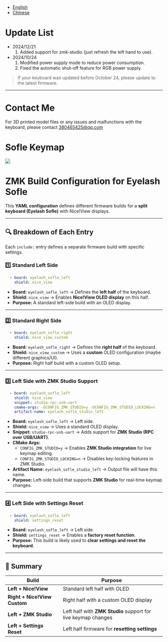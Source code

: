 - [English](README.md)
- [Chinese](README_CH.md)

# Update List

- 2024/12/21
  1. Added support for zmk-studio (just refresh the left hand to use).
- 2024/10/24
  1. Modified power supply mode to reduce power consumption.
  2. Fixed the automatic shut-off feature for RGB power supply.

> If your keyboard was updated before October 24, please update to the latest firmware.
> 
---
# Contact Me

For 3D printed model files or any issues and malfunctions with the keyboard, please contact 380465425@qq.com

# Sofle Keymap


<img src="keymap-drawer/eyelash_sofle.svg" >

# ZMK Build Configuration for Eyelash Sofle

This **YAML configuration** defines different firmware builds for a **split keyboard (Eyelash Sofle)** with Nice!View displays.

---

## **🔍 Breakdown of Each Entry**
Each `include:` entry defines a separate firmware build with specific settings.

### **1️⃣ Standard Left Side**
```yaml
  - board: eyelash_sofle_left
    shield: nice_view
```
- **Board:** `eyelash_sofle_left` → Defines the **left half** of the keyboard.  
- **Shield:** `nice_view` → Enables **Nice!View OLED display** on this half.  
- **Purpose:** A standard left-side build with an OLED display.

---

### **2️⃣ Standard Right Side**
```yaml
  - board: eyelash_sofle_right
    shield: nice_view_custom
```
- **Board:** `eyelash_sofle_right` → Defines the **right half** of the keyboard.  
- **Shield:** `nice_view_custom` → Uses a **custom** OLED configuration (maybe different graphics/UI).  
- **Purpose:** Right half build with a custom OLED setup.

---

### **3️⃣ Left Side with ZMK Studio Support**
```yaml
  - board: eyelash_sofle_left
    shield: nice_view
    snippet: studio-rpc-usb-uart
    cmake-args: -DCONFIG_ZMK_STUDIO=y -DCONFIG_ZMK_STUDIO_LOCKING=n
    artifact-name: eyelash_sofle_studio_left
```
- **Board:** `eyelash_sofle_left` → Left side.  
- **Shield:** `nice_view` → Uses a standard OLED display.  
- **Snippet:** `studio-rpc-usb-uart` → Adds support for **ZMK Studio (RPC over USB/UART)**.  
- **CMake Args:**  
  - `CONFIG_ZMK_STUDIO=y` → Enables **ZMK Studio integration** for live keymap editing.  
  - `CONFIG_ZMK_STUDIO_LOCKING=n` → Disables key-locking features in ZMK Studio.  
- **Artifact Name:** `eyelash_sofle_studio_left` → Output file will have this name.  
- **Purpose:** Left-side build that supports **ZMK Studio** for real-time keymap changes.

---

### **4️⃣ Left Side with Settings Reset**
```yaml
  - board: eyelash_sofle_left
    shield: settings_reset
```
- **Board:** `eyelash_sofle_left` → Left side.  
- **Shield:** `settings_reset` → Enables a **factory reset function**.  
- **Purpose:** This build is likely used to **clear settings and reset the keyboard**.

---

## **🎯 Summary**
| **Build** | **Purpose** |
|-----------|------------|
| **Left + Nice!View** | Standard left half with OLED |
| **Right + Nice!View Custom** | Right half with a custom OLED display |
| **Left + ZMK Studio** | Left half with **ZMK Studio** support for live keymap changes |
| **Left + Settings Reset** | Left half firmware for **resetting settings** |
